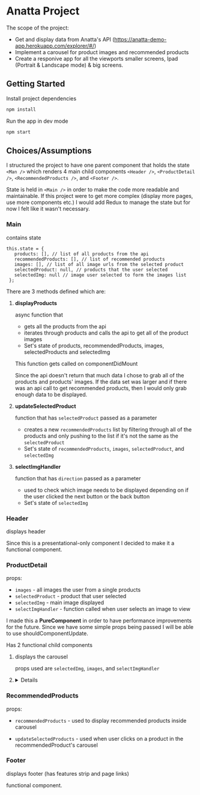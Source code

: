 # Anatta Project

The scope of the project:
 - Get and display data from Anatta's API (https://anatta-demo-app.herokuapp.com/explorer/#/)
 - Implement a carousel for product images and recommended products
 - Create a responive app for all the viewports smaller screens, Ipad (Portrait & Landscape mode) & big screens.

## Getting Started

Install project dependencies

```bash
npm install
```
Run the app in dev mode

```bash
npm start
```


## Choices/Assumptions

I structured the project to have one parent component that holds the state ```<Man />``` which renders 4 main child components ```<Header />```, ```<ProductDetail />```, ```<RecommendedProducts />```, and ```<Footer />```. 
 
State is held in ```<Main />``` in order to make the code more readable and maintainable. If this project were to get more complex (display more pages, use more components etc.) I would add Redux to manage the state but for now I felt like it wasn't necessary.

### Main
 
contains state

   ``` 
this.state = {
      products: [], // list of all products from the api
      recommendedProducts: [], // list of recommended products
      images: [], // list of all image urls from the selected product
      selectedProduct: null, // products that the user selected
      selectedImg: null // image user selected to form the images list
    };
```

There are 3 methods defined which are:

1. **displayProducts**
    
   async function that
   - gets all the products from the api
   - iterates through products and calls the api to get all of the product images
   - Set's state of products, recommendedProducts, images, selectedProducts and selectedImg

    This function gets called on componentDidMount

   Since the api doesn't return that much data I chose to grab all of the products and products' images. If the data set was larger and if there was an api call to get recommended products, then I would only grab enough data to be displayed.

2. **updateSelectedProduct**
 
    function that has ```selectedProduct``` passed as a parameter

    - creates a new ```recommendedProducts``` list by filtering through all of the products and only pushing to the list if it's not the same as the ```selectedProduct```
    - Set's state of ```recommendedProducts```, ```images```, ```selectedProduct```, and ```selectedImg```
 
3. **selectImgHandler**

     function that has ```direction``` passed as a parameter
     - used to check which image needs to be displayed depending on if the user clicked the next button or the back button
     - Set's state of ```selectedImg```


### Header

displays header

Since this is a presentational-only component I decided to make it a functional component.


### ProductDetail

props:  
- ```images``` - all images the user from a single products
- ```selectedProduct``` - product that user selected
- ```selectedImg``` - main image displayed
- ```selectImgHandler``` - function called when user selects an image to view

I made this a **PureComponent** in order to have performance improvements for the future. Since we have some simple props being passed I will be able to use shouldComponentUpdate.

Has 2 functional child components

1. **<ProductImages />**

   displays the carousel 

   props used are ```selectedImg```, ```images```, and ```selectImgHandler```
    
2. **<Details />**
  
   displays sizes, colors and adding product to bag
   
    props used is ```selectedProduct```

### RecommendedProducts

  props:
  
 - ```recommendedProducts``` - used to display recommended products inside carousel

 - ```updateSelectedProducts``` - used when user clicks on a product in the recommendedProduct's carousel


### Footer

displays footer (has features strip and page links)

functional component.
